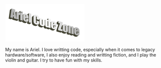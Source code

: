 <img width="256" alt="Ariel"  src="Ariel code Zone.png">

My name is Ariel. I love writting code, especially when it comes to legacy hardware/software, I also enjoy reading and writting fiction, and I play the violin and guitar. I try to have fun with my skills.
